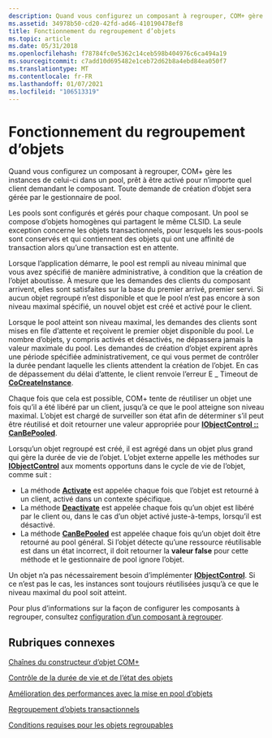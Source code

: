 ```yaml
---
description: Quand vous configurez un composant à regrouper, COM+ gère les instances de celui-ci dans un pool, prêt à être activé pour n’importe quel client demandant le composant. Toute demande de création d’objet sera gérée par le gestionnaire de pool.
ms.assetid: 34978b50-cd20-42fd-ad46-410190478ef8
title: Fonctionnement du regroupement d’objets
ms.topic: article
ms.date: 05/31/2018
ms.openlocfilehash: f78784fc0e5362c14ceb598b404976c6ca494a19
ms.sourcegitcommit: c7add10d695482e1ceb72d62b8a4ebd84ea050f7
ms.translationtype: MT
ms.contentlocale: fr-FR
ms.lasthandoff: 01/07/2021
ms.locfileid: "106513319"
---
```

# <a name="how-object-pooling-works"></a>Fonctionnement du regroupement d’objets

Quand vous configurez un composant à regrouper, COM+ gère les instances de celui-ci dans un pool, prêt à être activé pour n’importe quel client demandant le composant. Toute demande de création d’objet sera gérée par le gestionnaire de pool.

Les pools sont configurés et gérés pour chaque composant. Un pool se compose d’objets homogènes qui partagent le même CLSID. La seule exception concerne les objets transactionnels, pour lesquels les sous-pools sont conservés et qui contiennent des objets qui ont une affinité de transaction alors qu’une transaction est en attente.

Lorsque l’application démarre, le pool est rempli au niveau minimal que vous avez spécifié de manière administrative, à condition que la création de l’objet aboutisse. À mesure que les demandes des clients du composant arrivent, elles sont satisfaites sur la base du premier arrivé, premier servi. Si aucun objet regroupé n’est disponible et que le pool n’est pas encore à son niveau maximal spécifié, un nouvel objet est créé et activé pour le client.

Lorsque le pool atteint son niveau maximal, les demandes des clients sont mises en file d’attente et reçoivent le premier objet disponible du pool. Le nombre d’objets, y compris activés et désactivés, ne dépassera jamais la valeur maximale du pool. Les demandes de création d’objet expirent après une période spécifiée administrativement, ce qui vous permet de contrôler la durée pendant laquelle les clients attendent la création de l’objet. En cas de dépassement du délai d’attente, le client renvoie l’erreur E \_ Timeout de [**CoCreateInstance**](/windows/desktop/api/combaseapi/nf-combaseapi-cocreateinstance).

Chaque fois que cela est possible, COM+ tente de réutiliser un objet une fois qu’il a été libéré par un client, jusqu’à ce que le pool atteigne son niveau maximal. L’objet est chargé de surveiller son état afin de déterminer s’il peut être réutilisé et doit retourner une valeur appropriée pour [**IObjectControl :: CanBePooled**](/windows/desktop/api/ComSvcs/nf-comsvcs-iobjectcontrol-canbepooled).

Lorsqu’un objet regroupé est créé, il est agrégé dans un objet plus grand qui gère la durée de vie de l’objet. L’objet externe appelle les méthodes sur [**IObjectControl**](/windows/desktop/api/ComSvcs/nn-comsvcs-iobjectcontrol) aux moments opportuns dans le cycle de vie de l’objet, comme suit :

-   La méthode [**Activate**](/windows/desktop/api/ComSvcs/nf-comsvcs-iobjectcontrol-activate) est appelée chaque fois que l’objet est retourné à un client, activé dans un contexte spécifique.
-   La méthode [**Deactivate**](/windows/desktop/api/ComSvcs/nf-comsvcs-iobjectcontrol-deactivate) est appelée chaque fois qu’un objet est libéré par le client ou, dans le cas d’un objet activé juste-à-temps, lorsqu’il est désactivé.
-   La méthode [**CanBePooled**](/windows/desktop/api/ComSvcs/nf-comsvcs-iobjectcontrol-canbepooled) est appelée chaque fois qu’un objet doit être retourné au pool général. Si l’objet détecte qu’une ressource réutilisable est dans un état incorrect, il doit retourner la **valeur false** pour cette méthode et le gestionnaire de pool ignore l’objet.

Un objet n’a pas nécessairement besoin d’implémenter [**IObjectControl**](/windows/desktop/api/ComSvcs/nn-comsvcs-iobjectcontrol). Si ce n’est pas le cas, les instances sont toujours réutilisées jusqu’à ce que le niveau maximal du pool soit atteint.

Pour plus d’informations sur la façon de configurer les composants à regrouper, consultez [configuration d’un composant à regrouper](configuring-a-component-to-be-pooled.md).

## <a name="related-topics"></a>Rubriques connexes

<dl> <dt>

[Chaînes du constructeur d’objet COM+](com--object-constructor-strings.md)
</dt> <dt>

[Contrôle de la durée de vie et de l’état des objets](controlling-object-lifetime-and-state.md)
</dt> <dt>

[Amélioration des performances avec la mise en pool d’objets](improving-performance-with-object-pooling.md)
</dt> <dt>

[Regroupement d’objets transactionnels](pooling-transactional-objects.md)
</dt> <dt>

[Conditions requises pour les objets regroupables](requirements-for-poolable-objects.md)
</dt> </dl>

 

 
